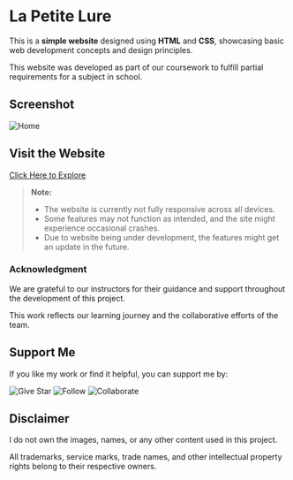 # La Petite Lure

This is a **simple website** designed using **HTML** and **CSS**, showcasing basic web development concepts and design principles. 

This website was developed as part of our coursework to fulfill partial requirements for a subject in school.

## Screenshot
![Home](https://github.com/user-attachments/assets/8d7f327b-16ab-4acf-bfba-74c7f98dac62)

## Visit the Website
[Click Here to Explore]()

> **Note:**  
> - The website is currently not fully responsive across all devices.  
> - Some features may not function as intended, and the site might experience occasional crashes.
> - Due to website being under development, the features might get an update in the future. 

### Acknowledgment  
We are grateful to our instructors for their guidance and support throughout the development of this project. 

This work reflects our learning journey and the collaborative efforts of the team.

## Support Me
If you like my work or find it helpful, you can support me by:

![Give Star](https://img.shields.io/badge/Give%20⭐️-F7DF1E?style=for-the-badge&logo=github&logoColor=black)
![Follow](https://img.shields.io/badge/Follow-1DA1F2?style=for-the-badge&logo=twitter&logoColor=white)
![Collaborate](https://img.shields.io/badge/Collaborate-6CC24A?style=for-the-badge&logo=githubactions&logoColor=white)

## Disclaimer  
I do not own the images, names, or any other content used in this project.  

All trademarks, service marks, trade names, and other intellectual property rights belong to their respective owners.  
